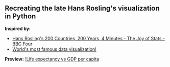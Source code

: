 ## Recreating the late Hans Rosling's visualization in Python

**Inspired by:** 

* [Hans Rosling's 200 Countries, 200 Years, 4 Minutes - The Joy of Stats - BBC Four](https://www.youtube.com/watch?v=jbkSRLYSojo)
* [World's most famous data visualization!](https://www.youtube.com/watch?v=oYVLxaxn3Dg)

**Preview:**
[!Life expectancy vs GDP per capita](https://github.com/evil-in/Hans-Rosling-viz/blob/master/life_exp_vs_GDP_per_capita.png)

